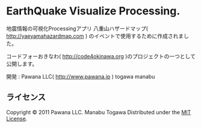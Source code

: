 EarthQuake Visualize Processing.
========================================
地震情報の可視化Processingアプリ
八重山ハザードマップ( http://yaeyamahazardmap.com ) のイベントで使用するために作成されました。

コードフォーおきなわ( http://code4okinawa.org )のプロジェクトの一つとして公開します。
 
開発 : Pawana LLC( http://www.pawana.jp ) togawa manabu

ライセンス
-----------
Copyright &copy; 2011 Pawana LLC. Manabu Togawa 
Distributed under the [MIT License][mit].

[MIT]: http://www.opensource.org/licenses/mit-license.php
